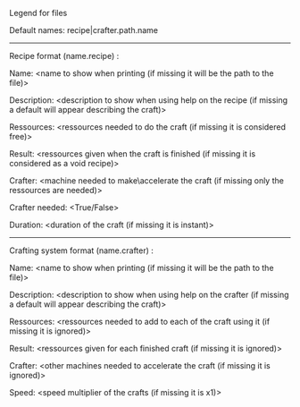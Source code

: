Legend for files

Default names: recipe|crafter.path.name

-------------------------------------------

Recipe format (name.recipe) :

Name: \<name to show when printing (if missing it will be the path to the file)\>

Description: \<description to show when using help on the recipe (if missing a default will appear describing the craft)\>

Ressources: \<ressources needed to do the craft (if missing it is considered free)\>

Result: \<ressources given when the craft is finished (if missing it is considered as a void recipe)\>

Crafter: \<machine needed to make\\accelerate the craft (if missing only the ressources are needed)\>

Crafter needed: <True/False>

Duration: \<duration of the craft (if missing it is instant)\>

-------------------------------------------

Crafting system format (name.crafter) :

Name: \<name to show when printing (if missing it will be the path to the file)\>

Description: \<description to show when using help on the crafter (if missing a default will appear describing the craft)\>

Ressources: \<ressources needed to add to each of the craft using it (if missing it is ignored)\>

Result: \<ressources given for each finished craft (if missing it is ignored)\>

Crafter: \<other machines needed to accelerate the craft (if missing it is ignored)\>

Speed: \<speed multiplier of the crafts (if missing it is x1)\>